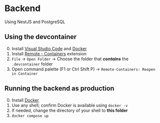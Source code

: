 # Backend

Using  NestJS and PostgreSQL

## Using the devcontainer

0. Install [Visual Studio Code](https://code.visualstudio.com/) and [Docker](https://docs.docker.com/get-docker/)
1. Install [Remote - Containers](https://marketplace.visualstudio.com/items?itemName=ms-vscode-remote.remote-containers) extension
2. `File` -> `Open Folder` -> Choose the folder that ***contains*** the `.devcontainer` folder
3. Open command palette (F1 or Ctrl Shift P) -> `Remote-Containers: Reopen in Container`

## Running the backend as production

0. Install [Docker](https://docs.docker.com/get-docker/)
1. Use any shell; confirm Docker is available using `docker -v`
2. If needed, change the directory of your shell to **this folder**
3. `docker compose up`
